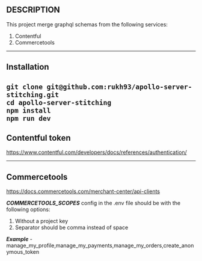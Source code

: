 **DESCRIPTION**
-
This project merge graphql schemas from the following services:
1. Contentful
2. Commercetools

---
**Installation**
-
`git clone git@github.com:rukh93/apollo-server-stitching.git`\
`cd apollo-server-stitching`\
`npm install`\
`npm run dev`
---
**Contentful token**
-
https://www.contentful.com/developers/docs/references/authentication/

---
**Commercetools**
-
https://docs.commercetools.com/merchant-center/api-clients

***COMMERCETOOLS_SCOPES*** config in the .env file should be with the following options:
1. Without a project key
2. Separator should be comma instead of space

***Example*** - manage_my_profile,manage_my_payments,manage_my_orders,create_anonymous_token